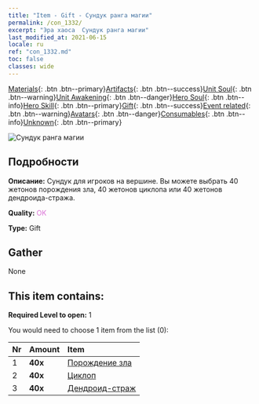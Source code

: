 ```yaml
---
title: "Item - Gift - Сундук ранга магии"
permalink: /con_1332/
excerpt: "Эра хаоса  Сундук ранга магии"
last_modified_at: 2021-06-15
locale: ru
ref: "con_1332.md"
toc: false
classes: wide
---
```

 [Materials](/ItemsRU/){: .btn .btn--primary}[Artifacts](/ItemsRU/Artifacts/){: .btn .btn--success}[Unit Soul](/ItemsRU/UnitSoul/){: .btn .btn--warning}[Unit Awakening](/ItemsRU/UnitAwakening/){: .btn .btn--danger}[Hero Soul](/ItemsRU/HeroSoul/){: .btn .btn--info}[Hero Skill](/ItemsRU/HeroSkill/){: .btn .btn--primary}[Gift](/ItemsRU/Gift/){: .btn .btn--success}[Event related](/ItemsRU/Events/){: .btn .btn--warning}[Avatars](/ItemsRU/Avatars/){: .btn .btn--danger}[Consumables](/ItemsRU/Consumables/){: .btn .btn--info}[Unknown](/ItemsRU/Unknown/){: .btn .btn--primary}

 ![Сундук ранга магии](/images/t/i_905001.png)

## Подробности
 **Описание:** Сундук для игроков на вершине. Вы можете выбрать 40 жетонов порождения зла, 40 жетонов циклопа или 40 жетонов дендроида-стража.

 **Quality:** <span style="color: #DA70D6">OK</span>

 **Type:** Gift

## Gather

  None

## This item contains:

 **Required Level to open:** 1

 You would need to choose 1 item from the list (0):

  | Nr | Amount |     Item    |
  |:---|:-------|:------------|
  | 1 |  **40x** | [Порождение зла](/ItemsRU/unt_230/) |  | 
  | 2 |  **40x** | [Циклоп](/ItemsRU/unt_222/) |  | 
  | 3 |  **40x** | [Дендроид-страж](/ItemsRU/unt_203/) |  | 

